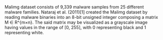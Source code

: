 Malimg dataset consists of 9,339 malware samples from 25 different malware families. Nataraj et al. (2011)[1] created the Malimg dataset by reading malware binaries into an 8-bit unsigned integer composing a matrix M ∈ R^{m×n}. The said matrix may be visualized as a grayscale image having values in the range of [0, 255], with 0 representing black and 1 representing white.

